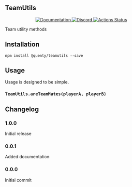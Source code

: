 ## TeamUtils
<div align="center">
  <a href="http://quenty.github.io/api/">
    <img src="https://img.shields.io/badge/docs-website-green.svg" alt="Documentation" />
  </a>
  <a href="https://discord.gg/mhtGUS8">
    <img src="https://img.shields.io/badge/discord-nevermore-blue.svg" alt="Discord" />
  </a>
  <a href="https://github.com/Quenty/NevermoreEngine/actions">
    <img src="https://github.com/Quenty/NevermoreEngine/workflows/luacheck/badge.svg" alt="Actions Status" />
  </a>
</div>

Team utility methods

## Installation
```
npm install @quenty/teamutils --save
```

## Usage
Usage is designed to be simple.

### `TeamUtils.areTeamMates(playerA, playerB)`


## Changelog

### 1.0.0
Initial release

### 0.0.1
Added documentation

### 0.0.0
Initial commit